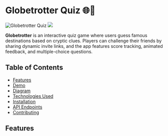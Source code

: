 # Globetrotter Quiz 🌐🌴

![Globetrotter Quiz](quiz1.png)
![](quiz2.png)

**Globetrotter** is an interactive quiz game where users guess famous destinations based on cryptic clues. Players can challenge their friends by sharing dynamic invite links, and the app features score tracking, animated feedback, and multiple-choice questions.

## Table of Contents 

- [Features](#features)
- [Demo](#demo)
- [Diagram](#diagram)
- [Technologies Used](#technologies-used)
- [Installation](#installation)
- [API Endpoints](#api-endpoints)
- [Contributing](#contributing)

## Features
 
